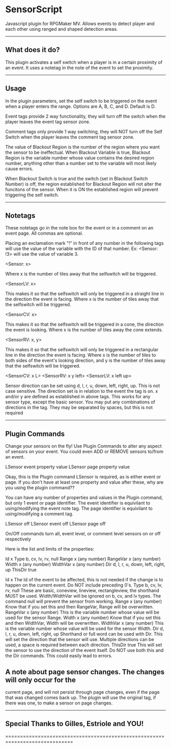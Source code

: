 # SensorScript
Javascript plugin for RPGMaker MV. Allows events to detect player and each other using ranged and shaped detection areas.

-----------------------------------------------------------------------------
What does it do?
-----------------------------------------------------------------------------

This plugin activates a self switch when a player is in a certain proximity
of an event. It uses a notetag in the note of the event to set the proximity.

-----------------------------------------------------------------------------
Usage
-----------------------------------------------------------------------------

In the plugin parameters, set the self switch to be triggered on the event
when a player enters the range. Options are A, B, C, and D. Default is D.

Event tags provide 2 way functionality, they will turn off the switch when
the player leaves the event tag sensor zone.

Comment tags only provide 1 way switching, they will NOT turn off the Self
Switch when the player leaves the comment tag sensor zone.

The value of Blackout Region is the number of the region where you want the
sensor to be ineffectual.
When Blackout Variable is true, Blackout Region is the variable number whose
value contains the desired region number, anything other than a number set 
to the variable will most likely cause errors.

When Blackout Switch is true and the switch (set in Blackout Switch Number)
is off, the region established for Blackout Region will not alter the
funcitons of the sensor. When it is ON the established region will prevent
triggering the self switch.
 

-----------------------------------------------------------------------------
Notetags
-----------------------------------------------------------------------------

These notetags go in the note box for the event or in a comment on an event
page. All commas are optional.
    
Placing an exclamation mark "!" in front of any number in the following tags
will use the value of the variable with the ID of that number.
Ex: <Sensor: !3> will use the value of variable 3.

   <Sensor: x>

Where x is the number of tiles away that the selfswitch will be triggered.

   <SensorLV: x>

This makes it so that the selfswitch will only be triggered in a straight
line in the direction the event is facing.
Where x is the number of tiles away that the selfswitch will be triggered.

   <SensorCV: x>

This makes it so that the selfswitch will be triggered in a cone, the
direction the event is looking.
Where x is the number of tiles away the cone extends.

   <SensorRV: x, y>

This makes it so that the selfswitch will only be triggered in a 
rectangular line in the direction the event is facing.
Where x is the number of tiles to both sides of the event's looking 
direction, and y is the number of tiles away that the selfswitch will be 
triggered.
 
  <SensorCV: x L>
  <SensorRV: x y left>
  <SensorLV: x left up>

Sensor direction can be set using d, l, r, u, down, left, right, up. This is
not case sensitive. The direction set is in relation to the event the tag is
on. x and/or y are defined as established in above tags. This works for any 
sensor type, except the basic sensor.
You may put any combinations of directions in the tag. They may be separated
by spaces, but this is not required


-----------------------------------------------------------------------------
Plugin Commands
-----------------------------------------------------------------------------

Change your sensors on the fly! Use Plugin Commands to alter any aspect of 
sensors on your event. You could even ADD or REMOVE sensors to/from an event.

LSensor event property value
LSensor page property value

Okay, this is the Plugin command LSensor is required, as is either event or
page. If you don't have at least one property and value after these, why are
you using the plugin command??

You can have any number of properties and values in the Plugin command, but
only 1 event or page identifier.
The event identifier is equivilant to using/modifying the event note tag.
The page identifier is equivilant to using/modifying a comment tag.

LSensor off
LSensor event off
LSensor page off

On/Off commands turn all, event level, or comment level sensors on or off
respectively

Here is the list and limits of the properties:

Id       x
Type     b, cv, lv, rv, null
Range    x (any number)
RangeVar x (any number)
Width    x (any number)
WidthVar x (any number)
Dir      d, l, r, u, down, left, right, up
ThisDir  true

Id x
   The Id of the event to be affected, this is not needed if the change is 
   to happen on the current event. Do NOT include preceding 0's.
Type b, cv, lv, rv, null
  These are basic, coneview, lineview, rectangleview, the shorthand MUST be
   used. Width/WidthVar will be ignored on b, cv, and lv types. The command
   null will prevent the sensor from working.
Range x (any number)
    Know that if you set this and then RangeVar, Range will be overwritten.
RangeVar x (any number)
    This is the variable number whose value will be used for the sensor Range.
Width x (any number)
   Know that if you set this and then WidthVar, Width will be overwritten.
WidthVar x (any number)
   This is the variable number whose value will be used for the sensor Width.
Dir d, l, r, u, down, left, right, up
   Shorthand or full word can be used with Dir. This will set the direction
   that the sensor will use. Multiple directions can be used, a space is
   required between each direction.
ThisDir true
   This will set the sensor to use the direction of the event itself.
   Do NOT use both this and the Dir commands. This could easily lead to 
   errors.

## A note about page sensor changes. The changes will only occur for the 
   current page, and will not persist through page changes, even if the page
   that was changed comes back up. The plugin will use the original tag, if
   there was one, to make a sensor on page changes.

-----------------------------------------------------------------------------
Special Thanks to Gilles, Estriole and YOU!
-----------------------------------------------------------------------------
=============================================================================
